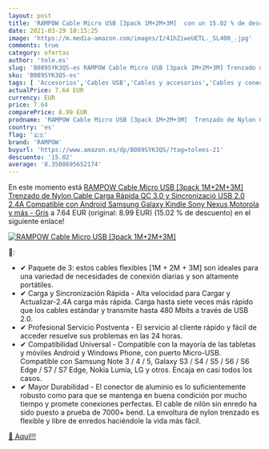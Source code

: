 ```yaml
---
layout: post
title: 'RAMPOW Cable Micro USB [3pack 1M+2M+3M]  con un 15.02 % de descuento'
date: 2021-03-29 10:15:25
image: 'https://m.media-amazon.com/images/I/41hZiweUETL._SL400_.jpg'
comments: true
category: ofertas
author: 'tole.es'
slug: 'B089SYK3QS-es RAMPOW Cable Micro USB [3pack 1M+2M+3M] Trenzado de Nylon...'
sku: 'B089SYK3QS-es'
tags: [ 'Accesorios','Cables USB','Cables y accesorios','Cables y conectores','Informática','android','rampow', ]
actualPrice: 7.64 EUR
currency: EUR
price: 7.64
comparePrice: 8.99 EUR
prodname: 'RAMPOW Cable Micro USB [3pack 1M+2M+3M]  Trenzado de Nylon Cable Carga Rápida QC 3.0 y Sincronizació USB 2.0  2.4A  Compatible con Android  Samsung Galaxy  Kindle  Sony  Nexus  Motorola y más - Gris'
country: 'es'
flag: '🇪🇸'
brand: 'RAMPOW'
buyurl: 'https://www.amazon.es/dp/B089SYK3QS/?tag=tolees-21'
descuento: '15.02'
average: '8.3508695652174'
---
```


En este momento está [RAMPOW Cable Micro USB [3pack 1M+2M+3M]  Trenzado de Nylon Cable Carga Rápida QC 3.0 y Sincronizació USB 2.0  2.4A  Compatible con Android  Samsung Galaxy  Kindle  Sony  Nexus  Motorola y más - Gris](https://www.amazon.es/dp/B089SYK3QS/?tag=tolees-21) a 7.64 EUR (original: 8.99 EUR) (15.02 %  de descuento) en el siguiente enlace!

[![RAMPOW Cable Micro USB [3pack 1M+2M+3M] ](https://m.media-amazon.com/images/I/41hZiweUETL._SL400_.jpg)](https://www.amazon.es/dp/B089SYK3QS/?tag=tolees-21)

🔎:

- ✔ Paquete de 3: estos cables flexibles [1M + 2M + 3M] son ideales para una variedad de necesidades de conexión diarias y son altamente portátiles.
- ✔ Carga y Sincronización Rápida - Alta velocidad para Cargar y Actualizar-2.4A carga más rápida. Carga hasta siete veces más rápido que los cables estándar y transmite hasta 480 Mbits a través de USB 2.0.
- ✔ Profesional Servicio Postventa - El servicio al cliente rápido y fácil de acceder resuelve sus problemas en las 24 horas.
- ✔ Compatibilidad Universal - Compatible con la mayoría de las tabletas y móviles Android y Windows Phone, con puerto Micro-USB. Compatible con Samsung Note 3 / 4 / 5, Galaxy S3 / S4 / S5 / S6 / S6 Edge / S7 / S7 Edge, Nokia Lumia, LG y otros. Encaja en casi todos los casos.
- ✔ Mayor Durabilidad - El conector de aluminio es lo suficientemente robusto como para que se mantenga en buena condición por mucho tiempo y promete conexiones perfectas. El cable de nilón sin enredo ha sido puesto a prueba de 7000+ bend. La envoltura de nylon trenzado es flexible y libre de enredos haciéndole la vida más fácil.

[🛒 Aquí!!!](https://www.amazon.es/dp/B089SYK3QS/?tag=tolees-21)
